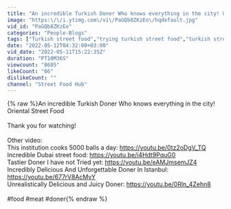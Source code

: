 ```yaml
---
title: "An incredible Turkish Doner Who knows everything in the city! Oriental Street Food"
image: "https:\/\/i.ytimg.com\/vi\/PaGQb8ZKzEo\/hqdefault.jpg"
vid_id: "PaGQb8ZKzEo"
categories: "People-Blogs"
tags: ["Turkish street food","trying turkish street food","turkish street food"]
date: "2022-05-12T04:32:00+03:00"
vid_date: "2022-05-11T15:22:35Z"
duration: "PT10M36S"
viewcount: "8605"
likeCount: "66"
dislikeCount: ""
channel: "Street Food Hub"
---
```

{% raw %}An incredible Turkish Doner Who knows everything in the city! Oriental Street Food<br /><br />Thank you for watching!<br /><br />Other video:<br />This institution cooks 5000 balls a day: <a rel="nofollow" target="blank" href="https://youtu.be/0tz2oDgV_TQ">https://youtu.be/0tz2oDgV_TQ</a><br />Incredible Dubai street food: <a rel="nofollow" target="blank" href="https://youtu.be/i4Hdt9PquG0">https://youtu.be/i4Hdt9PquG0</a><br />Tastier Doner I have not Tried yet: <a rel="nofollow" target="blank" href="https://youtu.be/eAMJmsemJZ4">https://youtu.be/eAMJmsemJZ4</a><br />Incredibly Delicious And Unforgettable Doner In Istanbul: <a rel="nofollow" target="blank" href="https://youtu.be/677rV8AcMvY">https://youtu.be/677rV8AcMvY</a><br />Unrealistically Delicious and Juicy Doner: <a rel="nofollow" target="blank" href="https://youtu.be/0Rln_4Zehn8">https://youtu.be/0Rln_4Zehn8</a><br /><br />#food #meat #doner{% endraw %}
